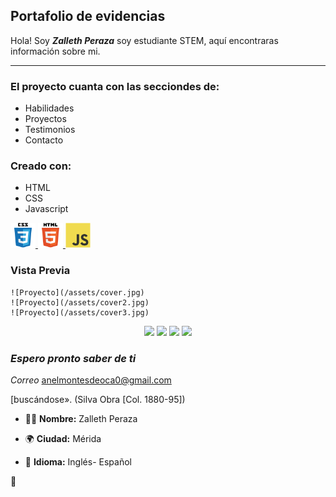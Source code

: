 ## Portafolio de evidencias
Hola! Soy ***Zalleth Peraza*** soy estudiante STEM, aquí encontraras información sobre mi.


______

### El proyecto cuanta con las secciondes de:

- Habilidades
- Proyectos
- Testimonios
- Contacto

### Creado con:
- HTML
- CSS
- Javascript

<a href="https://www.w3schools.com/css/" target="_blank"> <img src="https://raw.githubusercontent.com/devicons/devicon/master/icons/css3/css3-original-wordmark.svg" alt="css3" width="40" height="40"/> </a>
<a href="https://www.w3.org/html/" target="_blank"> <img src="https://raw.githubusercontent.com/devicons/devicon/master/icons/html5/html5-original-wordmark.svg" alt="html5" width="40" height="40"/> </a>
<a href="https://developer.mozilla.org/en-US/docs/Web/JavaScript" target="_blank"> <img src="https://raw.githubusercontent.com/devicons/devicon/master/icons/javascript/javascript-original.svg" alt="javascript" width="40" height="40"/> </a>

### Vista Previa

    ![Proyecto](/assets/cover.jpg)
    ![Proyecto](/assets/cover2.jpg)
    ![Proyecto](/assets/cover3.jpg)


<div align="center">
  <a href="https://www.instagram.com/zallyyyyyy/" target="_blank"><img src="https://img.shields.io/badge/-Instagram-%23E4405F?style=for-the-badge&logo=instagram&logoColor=white" target="_blank"></a>
  <a href="https://www.linkedin.com/feed/" target="_blank"><img src="https://img.shields.io/badge/-LinkedIn-%230077B5?style=for-the-badge&logo=linkedin&logoColor=white" target="_blank"></a>
  <a href="mailto:zallethrejon@gmail.com"><img src="https://img.shields.io/badge/-Gmail-%23333?style=for-the-badge&logo=gmail&logoColor=white&color=red" target="_blank"></a>
  <a href="https://twitter.com/_mesurashii"><img src="https://img.shields.io/badge/-Twitter-%1DA1F2?style=for-the-badge&logo=twitter&logoColor=white&color=1DA1F2" target="_blank"></a>
</div>

### *Espero pronto saber de ti*
*Correo*
[anelmontesdeoca0@gmail.com](mailto:zallethrejon@gmail.com)

[buscándose».
(Silva Obra [Col. 1880-95])

- 🙆‍♀️ **Nombre:** Zalleth Peraza

- 🌍 **Ciudad:** Mérida
 
- 👅 **Idioma:** Inglés- Español

💜
